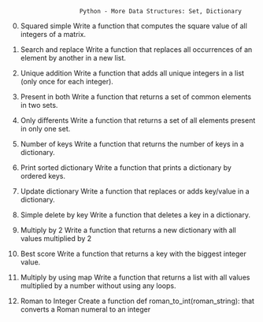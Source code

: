                         Python - More Data Structures: Set, Dictionary

0. Squared simple
    Write a function that computes the square value of all integers of a matrix.

1. Search and replace
    Write a function that replaces all occurrences of an element by another in a new list.

2. Unique addition
    Write a function that adds all unique integers in a list (only once for each integer).

3. Present in both
    Write a function that returns a set of common elements in two sets.

4. Only differents
    Write a function that returns a set of all elements present in only one set.

5. Number of keys
    Write a function that returns the number of keys in a dictionary.

6. Print sorted dictionary
    Write a function that prints a dictionary by ordered keys.

7. Update dictionary
    Write a function that replaces or adds key/value in a dictionary.

8. Simple delete by key
    Write a function that deletes a key in a dictionary.

9. Multiply by 2
    Write a function that returns a new dictionary with all values multiplied by 2

10. Best score
    Write a function that returns a key with the biggest integer value.

11. Multiply by using map
    Write a function that returns a list with all values multiplied by a number without using any loops.

12. Roman to Integer
    Create a function def roman_to_int(roman_string): that converts a Roman numeral to an integer